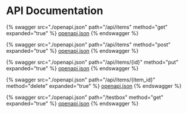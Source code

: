 # API Documentation

{% swagger src="./openapi.json" path="/api/items" method="get" expanded="true" %}
[openapi.json](./docs/openapi.json)
{% endswagger %}

{% swagger src="./openapi.json" path="/api/items" method="post" expanded="true" %}
[openapi.json](./docs/openapi.json)
{% endswagger %}

{% swagger src="./openapi.json" path="/api/items/{id}" method="put" expanded="true" %}
[openapi.json](./docs/openapi.json)
{% endswagger %}

{% swagger src="./openapi.json" path="/api/items/{item_id}" method="delete" expanded="true" %}
[openapi.json](./docs/openapi.json)
{% endswagger %}

{% swagger src="./openapi.json" path="/testbox" method="get" expanded="true" %}
[openapi.json](./docs/openapi.json)
{% endswagger %}